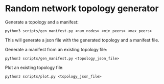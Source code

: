 # Random network topology generator

Generate a topology and a manifest:
```
python3 scripts/gen_manifest.py <num_nodes> <min_peers> <max_peers>
```
This will generate a json file with the generated topology and a manifest file.

Generate a manifest from an existing topology file:
```
python3 scripts/gen_manifest.py <topology_json_file>
```

Plot an existing topology file:
```
python3 scripts/plot.py <topology_json_file>
```

